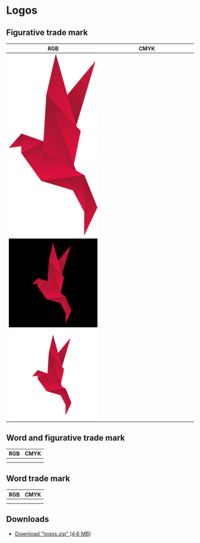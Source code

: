 # Logos

## Figurative trade mark
<table>
    <thead>
        <tr>
            <th>RGB</th>
            <th>CMYK</th>
        </tr>
    </thead>
    <tbody>
        <tr>
            <td width="50%"><img src="logos/rgb/Figurative%20trade%20mark/mindtwo-logo-sign-rgb.png"></td>
            <td width="50%"></td>
        </tr>
        <tr>
            <td width="50%"><img src="logos/rgb/Figurative%20trade%20mark/mindtwo-logo-sign-square-black-rgb.png"></td>
            <td width="50%"></td>
        </tr>
        <tr>
            <td width="50%"><img src="logos/rgb/Figurative%20trade%20mark/mindtwo-logo-sign-square-white-rgb.png"></td>
            <td width="50%"></td>
        </tr>
    </tbody>
</table>

## Word and figurative trade mark
<table>
    <thead>
        <tr>
            <th>RGB</th>
            <th>CMYK</th>
        </tr>
    </thead>
    <tbody>
        <tr>
            <td></td>
            <td></td>
        </tr>
        <tr>
            <td></td>
            <td></td>
        </tr>
    </tbody>
</table>

## Word trade mark
<table>
    <thead>
        <tr>
            <th>RGB</th>
            <th>CMYK</th>
        </tr>
    </thead>
    <tbody>
        <tr>
            <td></td>
            <td></td>
        </tr>
        <tr>
            <td></td>
            <td></td>
        </tr>
    </tbody>
</table>

## Downloads
- [Download "logos.zip" (4,6 MB)](logos/logos.zip)
